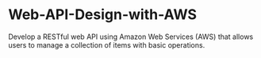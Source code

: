 # Web-API-Design-with-AWS
Develop a RESTful web API using Amazon Web Services (AWS) that allows users to manage a collection of items with basic operations.
